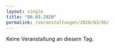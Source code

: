 ```yaml
---
layout: single
title: "06.03.2020"
permalink: /veranstaltungen/2020/03/06/
---
```


Keine Veranstaltung an diesem Tag.
